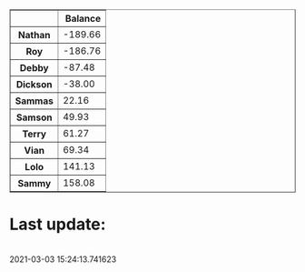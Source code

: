 <table border="1" class="dataframe">
  <thead>
    <tr style="text-align: right;">
      <th></th>
      <th>Balance</th>
    </tr>
  </thead>
  <tbody>
    <tr>
      <th>Nathan</th>
      <td>-189.66</td>
    </tr>
    <tr>
      <th>Roy</th>
      <td>-186.76</td>
    </tr>
    <tr>
      <th>Debby</th>
      <td>-87.48</td>
    </tr>
    <tr>
      <th>Dickson</th>
      <td>-38.00</td>
    </tr>
    <tr>
      <th>Sammas</th>
      <td>22.16</td>
    </tr>
    <tr>
      <th>Samson</th>
      <td>49.93</td>
    </tr>
    <tr>
      <th>Terry</th>
      <td>61.27</td>
    </tr>
    <tr>
      <th>Vian</th>
      <td>69.34</td>
    </tr>
    <tr>
      <th>Lolo</th>
      <td>141.13</td>
    </tr>
    <tr>
      <th>Sammy</th>
      <td>158.08</td>
    </tr>
  </tbody>
</table><H1>Last update:</h1><br>2021-03-03 15:24:13.741623